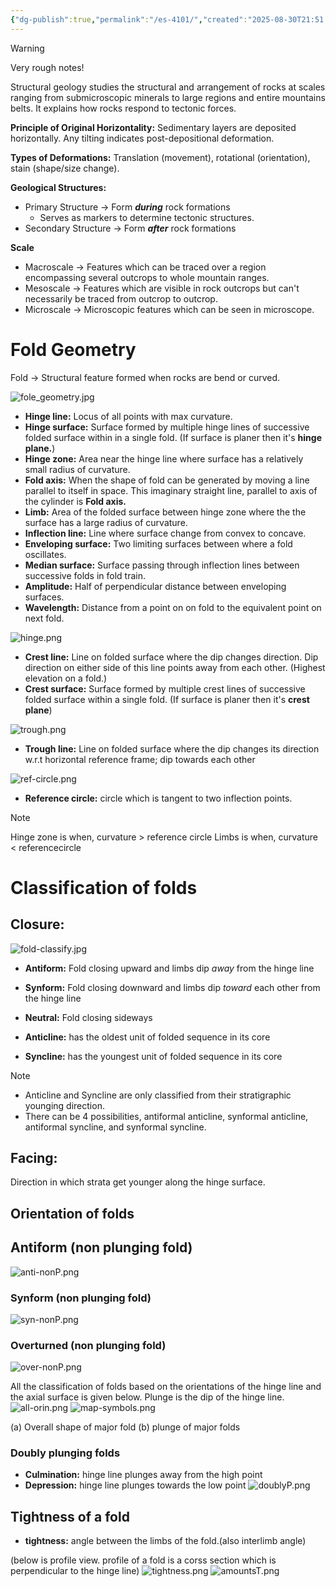 ```yaml
---
{"dg-publish":true,"permalink":"/es-4101/","created":"2025-08-30T21:51:48.950+05:30","updated":"2025-08-31T21:03:42.437+05:30"}
---
```


> [!Warning]
> Very rough notes!

Structural geology studies the structural and arrangement of rocks at scales ranging from submicroscopic minerals to large regions and entire mountains belts. It explains how rocks respond to tectonic forces.

**Principle of Original Horizontality:** Sedimentary layers are deposited horizontally. Any tilting indicates post-depositional deformation.

**Types of Deformations:** Translation (movement), rotational (orientation), stain (shape/size change).

**Geological Structures:** 
- Primary Structure -> Form ***during*** rock formations 
	- Serves as markers to determine tectonic structures.
- Secondary Structure -> Form ***after*** rock formations

**Scale**
- Macroscale -> Features which can be traced over a region encompassing several outcrops to whole mountain ranges.
- Mesoscale -> Features which are visible in rock outcrops but can't necessarily be traced from outcrop to outcrop.
- Microscale -> Microscopic features which can be seen in microscope.

# Fold Geometry

Fold -> Structural feature formed when rocks are bend or curved.

![fole_geometry.jpg](/img/user/ES4101-img/fole_geometry.jpg)
- **Hinge line:** Locus of all points  with max curvature.
- **Hinge surface:**  Surface formed by multiple hinge lines of successive folded surface within in a single fold. (If surface is planer then it's **hinge plane.**) 
- **Hinge zone:** Area near the hinge line where surface has a relatively small radius of curvature.
- **Fold axis:** When the shape of fold can be generated by moving a line parallel to itself in space. This imaginary straight line, parallel to axis of the cylinder is **Fold axis.**
- **Limb:** Area of the folded surface between hinge zone where the the surface has a large radius of curvature.
- **Inflection line:** Line where surface change from convex to concave.
- **Enveloping surface:** Two limiting surfaces between where a fold oscillates.
- **Median surface:** Surface passing through inflection lines between successive folds in fold train.
- **Amplitude:** Half of perpendicular distance between enveloping surfaces.
- **Wavelength:** Distance from a point on on fold to the equivalent point on next fold.

![hinge.png](/img/user/ES4101-img/hinge.png)
- **Crest line:** Line on folded surface where the dip changes direction. Dip direction on either side of this line points away from each other. (Highest  elevation on a fold.)
- **Crest surface:** Surface formed by multiple crest lines of successive folded surface within a single fold. (If surface is planer then it's **crest plane**)

![trough.png](/img/user/ES4101-img/trough.png)
- **Trough line:** Line on folded surface where the dip changes its direction w.r.t horizontal reference frame; dip towards each other

![ref-circle.png](/img/user/ES4101-img/ref-circle.png)

- **Reference circle:** circle which is tangent to two inflection points.
>[!NOTE]
>Hinge zone is when, curvature > reference circle
>Limbs is when, curvature < referencecircle


# Classification of folds

## Closure:

![fold-classify.jpg](/img/user/ES4101-img/fold-classify.jpg)
- **Antiform:** Fold closing upward and limbs dip *away* from the hinge line
- **Synform:** Fold closing downward and limbs dip *toward* each other from the hinge line
- **Neutral:** Fold closing sideways

- **Anticline:** has the oldest unit of folded sequence in its core
- **Syncline:** has the youngest unit of folded sequence in its core

>[!NOTE]
> - Anticline and Syncline are only classified from their stratigraphic younging direction.
> - There can be 4 possibilities, antiformal anticline, synformal anticline, antiformal syncline, and synformal syncline.


## Facing:

Direction in which strata get younger along the hinge surface.

## Orientation of folds

## Antiform (non plunging fold)
![anti-nonP.png](/img/user/ES4101-img/anti-nonP.png)

### Synform  (non plunging fold)
![syn-nonP.png](/img/user/ES4101-img/syn-nonP.png)

### Overturned (non plunging fold)
![over-nonP.png](/img/user/ES4101-img/over-nonP.png)


All the classification of folds based on the orientations of the hinge line and the axial surface is given below. Plunge is the dip of the hinge line.
![all-orin.png](/img/user/ES4101-img/all-orin.png)
![map-symbols.png](/img/user/ES4101-img/map-symbols.png)

(a)  Overall shape  of major fold
(b) plunge of major folds
### Doubly plunging folds

- **Culmination:** hinge line plunges away from the high point
- **Depression:** hinge line plunges towards the low point
![doublyP.png](/img/user/ES4101-img/doublyP.png)

## Tightness of a fold

- **tightness:** angle between the limbs of the fold.(also interlimb angle)

(below is profile view. profile of a fold is a corss section which is perpendicular to the hinge line)
![tightness.png](/img/user/ES4101-img/tightness.png)
![amountsT.png](/img/user/ES4101-img/amountsT.png)

